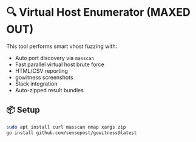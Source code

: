 # 🔍 Virtual Host Enumerator (MAXED OUT)

This tool performs smart vhost fuzzing with:

- Auto port discovery via `masscan`
- Fast parallel virtual host brute force
- HTML/CSV reporting
- gowitness screenshots
- Slack integration
- Auto-zipped result bundles

## 📦 Setup

```bash
sudo apt install curl masscan nmap xargs zip
go install github.com/sensepost/gowitness@latest
